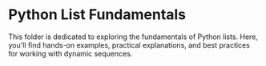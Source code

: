 # Python List Fundamentals

This folder is dedicated to exploring the fundamentals of Python lists. Here, you'll find hands-on examples, practical explanations, and best practices for working with dynamic sequences.
